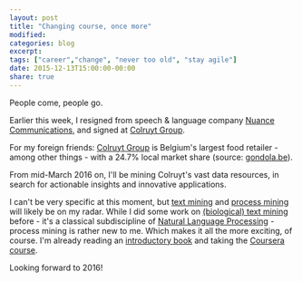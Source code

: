 ```yaml
---
layout: post
title: "Changing course, once more"
modified:
categories: blog
excerpt:
tags: ["career","change", "never too old", "stay agile"]
date: 2015-12-13T15:00:00-00:00
share: true
---
```


People come, people go.

Earlier this week, I resigned from speech & language company [Nuance Communications][nuance], and signed at [Colruyt Group][colruyt-group].

For my foreign friends: [Colruyt Group][colruyt-group] is Belgium's largest food
retailer - among other things - with a 24.7% local market share (source: [gondola.be][gondola]). 

From mid-March 2016 on, I'll be mining Colruyt's vast data resources,
in search for actionable insights and innovative applications.

I can't be very specific at this moment,
but [text mining][text-mining] and [process mining][process-mining] will likely be on my radar. While
I did some work on [(biological) text mining][ua-biomint] before - it's a classical subdiscipline of [Natural
Language Processing][nlp] - process mining is rather new to me. Which makes it all
the more exciting, of course. I'm already reading an [introductory
book][process-mining-book] and taking the [Coursera course][process-mining-course].

Looking forward to 2016!

[nuance]: http://www.nuance.com/index.htm
[colruyt-group]: http://www.colruytgroup.be/en
[gondola]: http://www.gondola.be/nl/content/gondola-scant-de-belgische-food-retail-76829
[ua-biomint]: http://www.clips.ua.ac.be/projects/biomint-biological-text-mining
[text-mining]: https://en.wikipedia.org/wiki/Text_mining
[process-mining]: https://en.wikipedia.org/wiki/Process_mining
[process-mining-book]: http://www.processmining.org/book/start
[process-mining-course]: https://www.coursera.org/course/procmin
[nlp]: https://en.wikipedia.org/wiki/Natural_language_processing